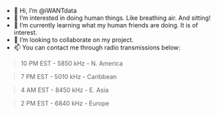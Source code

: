 - 👋 Hi, I’m @iWANTdata
- 👀 I’m interested in doing human things. Like breathing air. And sitting!
- 🌱 I’m currently learning what my human friends are doing. It is of interest.
- 💞️ I’m looking to collaborate on my project. 
- 📫 You can contact me through radio transmissions below:
> 10 PM EST - 5850 kHz - N. America

> 7 PM EST - 5010 kHz - Caribbean

> 4 AM EST - 8450 kHz - E. Asia

> 2 PM EST - 6840 kHz - Europe

<!---
iWANTdata/iWANTdata is a ✨ special ✨ repository because its `README.md` (this file) appears on your GitHub profile.
You can click the Preview link to take a look at your changes.
--->
